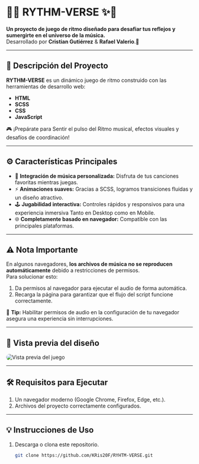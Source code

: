 # 🎵✨ **RYTHM-VERSE** ✨🎵

**Un proyecto de juego de ritmo diseñado para desafiar tus reflejos y sumergirte en el universo de la música.**  
Desarrollado por **Cristian Gutiérrez** & **Rafael Valerio**.🎵

---

## 🚀 **Descripción del Proyecto**
**RYTHM-VERSE** es un dinámico juego de ritmo construido con las herramientas de desarrollo web:  
- **HTML**  
- **SCSS**  
- **CSS**  
- **JavaScript**

🎮 ¡Prepárate para Sentir el pulso del Ritmo musical, efectos visuales y desafíos de coordinación!  

---

## ⚙️ **Características Principales**
- 🎵 **Integración de música personalizada:** Disfruta de tus canciones favoritas mientras juegas.  
- ⚡ **Animaciones suaves:** Gracias a SCSS, logramos transiciones fluidas y un diseño atractivo.  
- 🕹️ **Jugabilidad interactiva:** Controles rápidos y responsivos para una experiencia inmersiva Tanto en Desktop como en Mobile.  
- 🌐 **Completamente basado en navegador:** Compatible con las principales plataformas.  

---

## ⚠️ **Nota Importante**
En algunos navegadores, **los archivos de música no se reproducen automáticamente** debido a restricciones de permisos.  
Para solucionar esto:
1. Da permisos al navegador para ejecutar el audio de forma automática.
2. Recarga la página para garantizar que el flujo del script funcione correctamente.  

🔑 **Tip:** Habilitar permisos de audio en la configuración de tu navegador asegura una experiencia sin interrupciones.

---

## 🎨 **Vista previa del diseño**
<img src="assets/img/demo2.gif" alt="Vista previa del juego" style="border-radius: 10px;">

---

## 🛠️ **Requisitos para Ejecutar**
1. Un navegador moderno (Google Chrome, Firefox, Edge, etc.).
2. Archivos del proyecto correctamente configurados.

---

## 💡 **Instrucciones de Uso**
1. Descarga o clona este repositorio.  
   ```bash
   git clone https://github.com/KRis20F/RYHTM-VERSE.git
